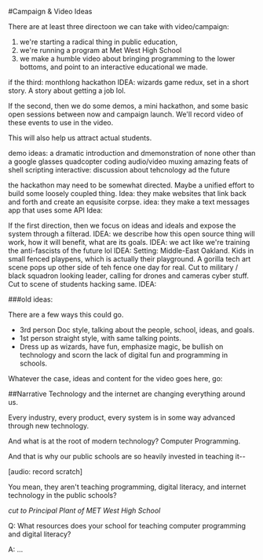 #Campaign & Video Ideas

There are at least three directoon we can take with video/campaign:

1. we're starting a radical thing in public education,
2. we're running a program at Met West High School
3. we make a humble video about bringing programming to the lower bottoms, and point to an interactive educational we made.  

if the third: monthlong hackathon
IDEA:  wizards game redux, set in a short story.  A story about getting a job lol.

If the second, then we do some demos, a mini hackathon, and some basic open sessions between now and campaign launch.  We'll record video of these events to use in the video.

This will also help us attract actual students.

demo ideas:
a dramatic introduction and dmemonstration of none other than a google glasses
quadcopter coding
audio/video muxing
amazing feats of shell scripting
interactive: discussion about tehcnology ad the future

the hackathon may need to be somewhat directed.  Maybe a unified effort to build some loosely coupled thing.
Idea:  they make websites that link back and forth and create an equsisite corpse.
idea:  they make a text messages app that uses some API
Idea: 

If the first direction, then we focus on ideas and ideals and expose the system through a filterad.
IDEA:  we describe how this open source thing will work, how it will benefit, what are its goals.
IDEA:  we act like we're training the anti-fascists of the future lol
IDEA:  Setting: Middle-East Oakland.  Kids in small fenced playpens, which is actually their playground. A gorilla tech art scene pops up other side of teh fence one day for real.  Cut to military / black squadron looking leader, calling for drones and cameras cyber stuff.  Cut to scene of students hacking same.
IDEA: 





###old ideas:

There are a few ways this could go.

* 3rd person Doc style, talking about the people, school, ideas, and goals.
* 1st person straight style, with same talking points.
* Dress up as wizards, have fun, emphasize magic, be bullish on technology and scorn the lack of digital fun and programming in schools.

Whatever the case, ideas and content for the video goes here, go:

##Narrative
Technology and the internet are changing everything around us.

Every industry, every product, every system is in some way advanced through new technology.

And what is at the root of modern technology?  Computer Programming.

And that is why our public schools are so heavily invested in teaching it--

\[audio: record scratch\]

You mean, they aren't teaching programming, digital literacy, and internet technology in the public schools?

_cut to Principal Plant of MET West High School_

Q: What resources does your school for teaching computer programming and digital literacy?

A: ...
